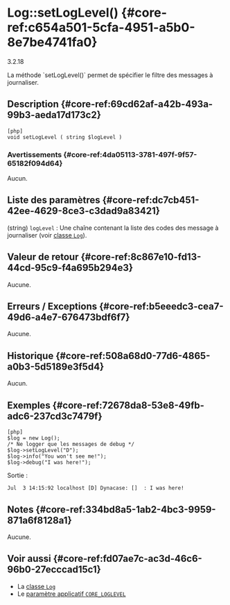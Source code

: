 # Log::setLogLevel() {#core-ref:c654a501-5cfa-4951-a5b0-8e7be4741fa0}

<span class="flag from release">3.2.18</span>

<div markdown="1" class="short-description">
La méthode `setLogLevel()` permet de spécifier le filtre des messages à
journaliser.
</div>

## Description {#core-ref:69cd62af-a42b-493a-99b3-aeda17d173c2}

    [php]
    void setLogLevel ( string $logLevel )

### Avertissements {#core-ref:4da05113-3781-497f-9f57-65182f094d64}

Aucun.

## Liste des paramètres {#core-ref:dc7cb451-42ee-4629-8ce3-c3dad9a83421}

(string) `logLevel`
:   Une chaîne contenant la liste des codes des message à journaliser (voir
    [classe `Log`][log]).

## Valeur de retour {#core-ref:8c867e10-fd13-44cd-95c9-f4a695b294e3}

Aucune.

## Erreurs / Exceptions {#core-ref:b5eeedc3-cea7-49d6-a4e7-676473bdf6f7}

Aucune.

## Historique {#core-ref:508a68d0-77d6-4865-a0b3-5d5189e3f5d4}

Aucun.

## Exemples {#core-ref:72678da8-53e8-49fb-adc6-237cd3c7479f}

    [php]
    $log = new Log();
    /* Ne logger que les messages de debug */
    $log->setLogLevel("D");
    $log->info("You won't see me!");
    $log->debug("I was here!");

Sortie :

    Jul  3 14:15:92 localhost [D] Dynacase: []  : I was here!

## Notes {#core-ref:334bd8a5-1ab2-4bc3-9959-871a6f8128a1}

Aucune.

## Voir aussi {#core-ref:fd07ae7c-ac3d-46c6-96b0-27ecccad15c1}

-   La [classe `Log`][log]
-   Le [paramètre applicatif `CORE_LOGLEVEL`][CORE_LOGLEVEL]

<!-- links -->
[log]: #core-ref:2b8f4534-e749-46ba-b69e-afaa470c4b5c
[CORE_LOGLEVEL]: #core-ref:c579e530-ebfd-442b-9c25-886f19507931
